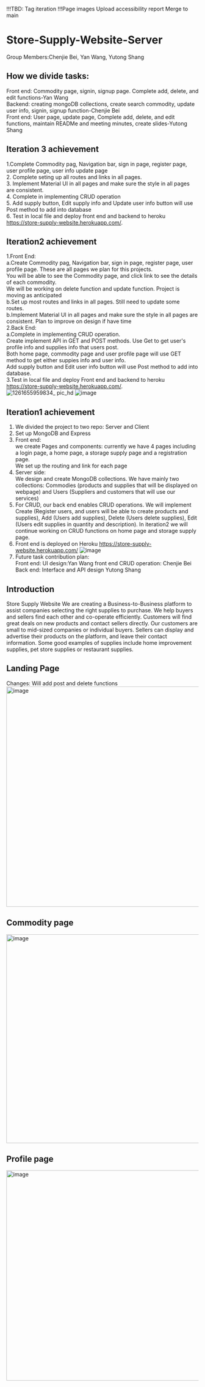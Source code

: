 !!!TBD: Tag iteration
!!!Page images
Upload accessibility report
Merge to main

# Store-Supply-Website-Server 
Group Members:Chenjie Bei, Yan Wang, Yutong Shang
## How we divide tasks: <br />
Front end: Commodity page, signin, signup page. Complete add, delete, and edit functions-Yan Wang <br />
Backend: creating mongoDB collections, create search commodity, update user info, signin, signup function-Chenjie Bei <br />
Front end: User page, update page, Complete add, delete, and edit functions, maintain READMe and meeting minutes, create slides-Yutong Shang <br />



## Iteration 3 achievement
1.Complete Commodity pag, Navigation bar, sign in page, register page, user profile page, user info update page<br />
2. Complete seting up all routes and links in all pages.<br />
3. Implement Material UI in all pages and make sure the style in all pages are consistent.<br />
4. Complete in implementing CRUD operation<br />
5. Add supply button, Edit supply info and Update user info button will use Post method to add into database<br />
6. Test in local file and deploy front end and backend to heroku  https://store-supply-website.herokuapp.com/. <br />

## Iteration2 achievement  <br />

1.Front End: <br />
a.Create Commodity pag, Navigation bar, sign in page, register page, user profile page. These are all pages we plan for this projects.<br />
You will be able to see the Commodity page, and click link to see the details of each commodity. <br />
We will be working on delete function and update function. Project is moving as anticipated<br />
b.Set up most routes and links in all pages. Still need to update some routes. <br />
b.Implement Material UI in all pages and make sure the style in all pages are consistent. Plan to improve on design if have time<br />
2.Back End: <br />
a.Complete in implementing CRUD operation.<br />
Create implement API in GET and POST methods. Use Get to get user's profile info and supplies info that users post.<br />
Both home page, commodity page and user profile page will use GET method to get either suppies info and user info.<br />
Add supply button and Edit user info button will use Post method to add into database. <br />
3.Test in local file and deploy Front end and backend to heroku https://store-supply-website.herokuapp.com/. <br />
![1261655959834_ pic_hd](https://user-images.githubusercontent.com/98197405/175213027-e1a91c0e-1a1a-45e4-8538-744b4d9b820a.jpg)
![image](https://user-images.githubusercontent.com/98197405/174235772-b37f91cf-3622-43ff-9f48-ec3375b11900.png)

## Iteration1 achievement  <br />
1. We divided the project to two repo: Server and Client <br/>
2. Set up MongoDB and Express <br/>
3. Front end:  <br/>
we create Pages and components: currently we have 4 pages including a login page, a home page, a storage supply page and a registration page. <br/>
We set up the routing and link for each page <br/>
4. Server side:<br/>
We design and create MongoDB collections. We have mainly two collections: Commodies (products and supplies that will be displayed on webpage) and Users (Suppliers and customers that will use our services)
5. For CRUD, our back end enables CRUD operations. We will implement Create (Register users, and users will be able to create products and supplies), Add (Users add supplies), Delete (Users delete supplies), Edit (Users edit supplies in quantity and description). In iteration2 we will continue working on CRUD functions on home page and storage supply page.
6. Front end is deployed on Heroku https://store-supply-website.herokuapp.com/
![image](https://user-images.githubusercontent.com/98197405/174235772-b37f91cf-3622-43ff-9f48-ec3375b11900.png)
7. Future task contribution plan: <br/>
Front end:
UI design:Yan Wang
front end CRUD operation: Chenjie Bei
Back end: Interface and API design Yutong Shang


## Introduction <br/>
Store Supply Website
We are creating a Business-to-Business platform to assist companies selecting the right supplies to purchase. We help buyers and sellers find each other and co-operate efficiently. Customers will find great deals on new products and contact sellers directly. Our customers are small to mid-sized companies or individual buyers. Sellers can display and advertise their products on the platform, and leave their contact information. Some good examples of supplies include home improvement supplies, pet store supplies or restaurant supplies.

## Landing Page  <br />
Changes: Will add post and delete functions <br />
<img width="576" alt="image" src="https://user-images.githubusercontent.com/98197405/174212870-965011e3-7a93-4318-8621-9c031a0c9e24.png"> <br />

## Commodity page  <br />
<img width="546" alt="image" src="https://user-images.githubusercontent.com/98197405/174212922-e33aa261-ef68-457f-bb82-16fb1fa4d5d6.png">

## Profile page <br />
<img width="550" alt="image" src="https://user-images.githubusercontent.com/98197405/174212987-9471c16e-5205-4900-99f2-5f2cbb0ad4ba.png">



